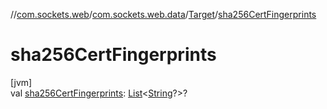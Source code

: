 //[com.sockets.web](../../../index.md)/[com.sockets.web.data](../index.md)/[Target](index.md)/[sha256CertFingerprints](sha256-cert-fingerprints.md)

# sha256CertFingerprints

[jvm]\
val [sha256CertFingerprints](sha256-cert-fingerprints.md): [List](https://kotlinlang.org/api/latest/jvm/stdlib/kotlin.collections/-list/index.html)&lt;[String](https://kotlinlang.org/api/latest/jvm/stdlib/kotlin/-string/index.html)?&gt;?
